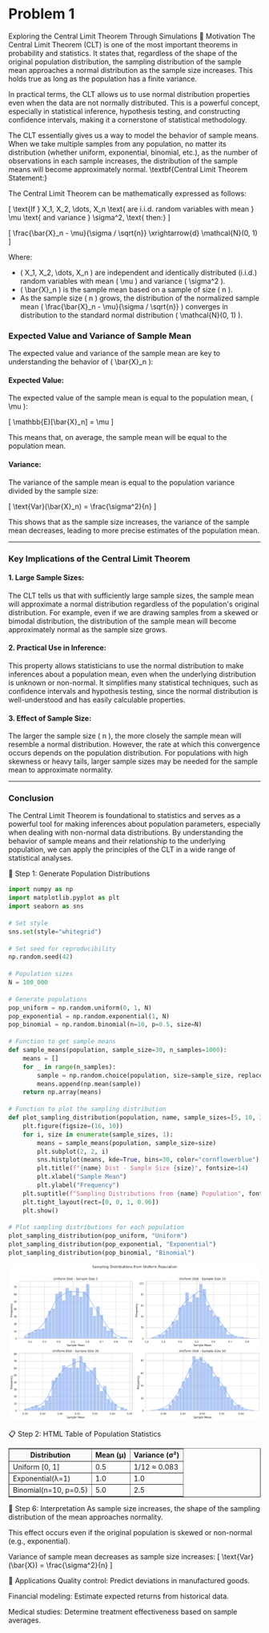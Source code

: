 # Problem 1
Exploring the Central Limit Theorem Through Simulations
📌 Motivation
The Central Limit Theorem (CLT) is one of the most important theorems in probability and statistics. It states that, regardless of the shape of the original population distribution, the sampling distribution of the sample mean approaches a normal distribution as the sample size increases. This holds true as long as the population has a finite variance.

In practical terms, the CLT allows us to use normal distribution properties even when the data are not normally distributed. This is a powerful concept, especially in statistical inference, hypothesis testing, and constructing confidence intervals, making it a cornerstone of statistical methodology.

The CLT essentially gives us a way to model the behavior of sample means. When we take multiple samples from any population, no matter its distribution (whether uniform, exponential, binomial, etc.), as the number of observations in each sample increases, the distribution of the sample means will become approximately normal.
\textbf{Central Limit Theorem Statement:}

The Central Limit Theorem can be mathematically expressed as follows:

\[
\text{If } X_1, X_2, \dots, X_n \text{ are i.i.d. random variables with mean } \mu \text{ and variance } \sigma^2, \text{ then:}
\]

\[
\frac{\bar{X}_n - \mu}{\sigma / \sqrt{n}} \xrightarrow{d} \mathcal{N}(0, 1)
\]

Where:
- \( X_1, X_2, \dots, X_n \) are independent and identically distributed (i.i.d.) random variables with mean \( \mu \) and variance \( \sigma^2 \).
- \( \bar{X}_n \) is the sample mean based on a sample of size \( n \).
- As the sample size \( n \) grows, the distribution of the normalized sample mean \( \frac{\bar{X}_n - \mu}{\sigma / \sqrt{n}} \) converges in distribution to the standard normal distribution \( \mathcal{N}(0, 1) \).
### Expected Value and Variance of Sample Mean

The expected value and variance of the sample mean are key to understanding the behavior of \( \bar{X}_n \):

#### **Expected Value:**
The expected value of the sample mean is equal to the population mean, \( \mu \):

\[
\mathbb{E}[\bar{X}_n] = \mu
\]

This means that, on average, the sample mean will be equal to the population mean.

#### **Variance:**
The variance of the sample mean is equal to the population variance divided by the sample size:

\[
\text{Var}(\bar{X}_n) = \frac{\sigma^2}{n}
\]

This shows that as the sample size increases, the variance of the sample mean decreases, leading to more precise estimates of the population mean.

---

### Key Implications of the Central Limit Theorem

#### **1. Large Sample Sizes:**
The CLT tells us that with sufficiently large sample sizes, the sample mean will approximate a normal distribution regardless of the population's original distribution. For example, even if we are drawing samples from a skewed or bimodal distribution, the distribution of the sample mean will become approximately normal as the sample size grows.

#### **2. Practical Use in Inference:**
This property allows statisticians to use the normal distribution to make inferences about a population mean, even when the underlying distribution is unknown or non-normal. It simplifies many statistical techniques, such as confidence intervals and hypothesis testing, since the normal distribution is well-understood and has easily calculable properties.

#### **3. Effect of Sample Size:**
The larger the sample size \( n \), the more closely the sample mean will resemble a normal distribution. However, the rate at which this convergence occurs depends on the population distribution. For populations with high skewness or heavy tails, larger sample sizes may be needed for the sample mean to approximate normality.

---

### Conclusion
The Central Limit Theorem is foundational to statistics and serves as a powerful tool for making inferences about population parameters, especially when dealing with non-normal data distributions. By understanding the behavior of sample means and their relationship to the underlying population, we can apply the principles of the CLT in a wide range of statistical analyses.

🔢 Step 1: Generate Population Distributions
```python
import numpy as np
import matplotlib.pyplot as plt
import seaborn as sns

# Set style
sns.set(style="whitegrid")

# Set seed for reproducibility
np.random.seed(42)

# Population sizes
N = 100_000

# Generate populations
pop_uniform = np.random.uniform(0, 1, N)
pop_exponential = np.random.exponential(1, N)
pop_binomial = np.random.binomial(n=10, p=0.5, size=N)

# Function to get sample means
def sample_means(population, sample_size=30, n_samples=1000):
    means = []
    for _ in range(n_samples):
        sample = np.random.choice(population, size=sample_size, replace=False)
        means.append(np.mean(sample))
    return np.array(means)

# Function to plot the sampling distribution
def plot_sampling_distribution(population, name, sample_sizes=[5, 10, 30, 50]):
    plt.figure(figsize=(16, 10))
    for i, size in enumerate(sample_sizes, 1):
        means = sample_means(population, sample_size=size)
        plt.subplot(2, 2, i)
        sns.histplot(means, kde=True, bins=30, color="cornflowerblue")
        plt.title(f"{name} Dist - Sample Size {size}", fontsize=14)
        plt.xlabel("Sample Mean")
        plt.ylabel("Frequency")
    plt.suptitle(f"Sampling Distributions from {name} Population", fontsize=16)
    plt.tight_layout(rect=[0, 0, 1, 0.96])
    plt.show()

# Plot sampling distributions for each population
plot_sampling_distribution(pop_uniform, "Uniform")
plot_sampling_distribution(pop_exponential, "Exponential")
plot_sampling_distribution(pop_binomial, "Binomial")

```
![alt text](image.png)

📋 Step 2: HTML Table of Population Statistics
<table border="1">
  <tr>
    <th>Distribution</th>
    <th>Mean (μ)</th>
    <th>Variance (σ²)</th>
  </tr>
  <tr>
    <td>Uniform [0, 1]</td>
    <td>0.5</td>
    <td>1/12 ≈ 0.083</td>
  </tr>
  <tr>
    <td>Exponential(λ=1)</td>
    <td>1.0</td>
    <td>1.0</td>
  </tr>
  <tr>
    <td>Binomial(n=10, p=0.5)</td>
    <td>5.0</td>
    <td>2.5</td>
  </tr>
</table>
🧠 Step 6: Interpretation
As sample size increases, the shape of the sampling distribution of the mean approaches normality.

This effect occurs even if the original population is skewed or non-normal (e.g., exponential).

Variance of sample mean decreases as sample size increases:
\[
\text{Var}(\bar{X}) = \frac{\sigma^2}{n}
\]

🎯 Applications
Quality control: Predict deviations in manufactured goods.

Financial modeling: Estimate expected returns from historical data.

Medical studies: Determine treatment effectiveness based on sample averages.

